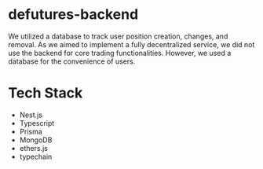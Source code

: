 # defutures-backend
We utilized a database to track user position creation, changes, and removal. As we aimed to implement a fully decentralized service, we did not use the backend for core trading functionalities. However, we used a database for the convenience of users.

# Tech Stack
- Nest.js
- Typescript
- Prisma
- MongoDB
- ethers.js
- typechain
